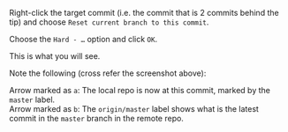Right-click the target commit (i.e. the commit that is 2 commits behind the tip) and choose `Reset current branch to this commit`.

<pic src="{{baseUrl}}/gitAndGithub/pull/images/rightClickOnTargetCommit.png" height="100" />
<p/>

Choose the `Hard - …` option and click `OK`.

<pic src="{{baseUrl}}/gitAndGithub/pull/images/sourcetree_1.png" height="120" />
<p/>

This is what you will see.

<pic src="{{baseUrl}}/gitAndGithub/pull/images/sourcetree_2.png" height="150" />
<p/>

Note the following (cross refer the screenshot above):

Arrow marked as `a`: The local repo is now at this commit, marked by the `master` label.<br>
Arrow marked as `b`: The `origin/master` label shows what is the latest commit in the `master` branch in the remote repo.
